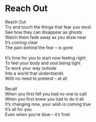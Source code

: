 # Reach Out

Reach Out\
Try and touch the things that fear you most\
See how they can disappear as ghosts\
Watch them fade away as you draw near\
It’s coming clear\
The pain behind the fear – is gone\
\
It’s time for you to start now feeling right\
To feel your body and soul being tight\
To work your way outside\
Into a world that understands\
With no need to pretend – at all\
\
Recall\
When you first fell you had no one to call\
When you first knew you had to do it all\
It’s changing now, your wish is coming true\
It’s all for you\
Even when you’re blue – it’s fine\

